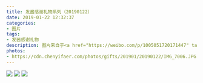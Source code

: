 ```yaml
---
title: 发酱感谢礼物系列（20190122）
date: 2019-01-22 12:32:37
categories:
- 图片
tags:
- 发酱感谢礼物
description: 图片来自于<a href="https://weibo.com/p/1005051720171447" target="_blank">quanmmmmm</a><br/>“谢谢教练👊大的🍓，好次” <br/>“特意放了个口服液作为对比” ​​ ​  ​​​ ​​​ ​​​ ​​​
photos: 
- https://cdn.chenyifaer.com/photos/gifts/201901/20190122/IMG_7006.JPG
---
```


![](https://cdn.chenyifaer.com/photos/gifts/201901/20190122/IMG_7007.JPG)
![](https://cdn.chenyifaer.com/photos/gifts/201901/20190122/IMG_7008.JPG)
![](https://cdn.chenyifaer.com/photos/gifts/201901/20190122/IMG_7009.JPG)
